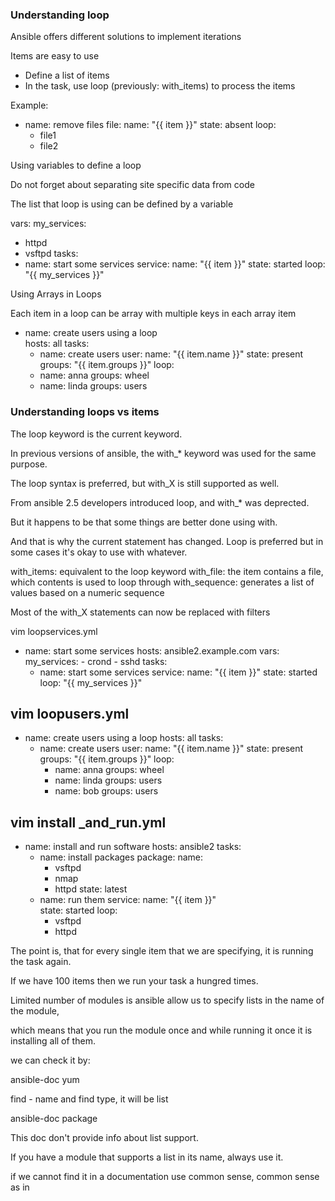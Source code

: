 ### Understanding loop

Ansible offers different solutions to implement iterations

Items are easy to use
 - Define a list of items
 - In the task, use loop (previously: with_items) to process the items

 
Example:
- name: remove files
  file:
    name: "{{ item }}"
	state: absent
  loop:
   - file1
   - file2


Using variables to define a loop
 
Do not forget about separating site specific data from code

The list that loop is using can be defined by a variable

vars:
  my_services:
   - httpd
   - vsftpd
tasks:
 - name: start some services
   service:
     name: "{{ item }}"
	 state: started
   loop: "{{ my_services }}"
   
Using Arrays in Loops

Each item in a loop can be array with multiple keys in each array item

- name: create users using a loop\
  hosts: all
  tasks:
  - name: create users
    user:
	  name: "{{ item.name }}"
	  state: present
	  groups: "{{ item.groups }}"
  loop:
   - name: anna
     groups: wheel
   - name: linda
     groups: users
     
	 
### Understanding loops vs items

The loop keyword is the current keyword.

In previous versions of ansible, the with_* keyword was used for the same purpose.

The loop syntax is preferred, but with_X is still supported as well.

From ansible 2.5 developers introduced loop, and with_* was deprected. 

But it happens to be that some things are better done using with. 

And that is why the current statement has changed. Loop is preferred but in some cases it's okay to use with whatever.

with_items: equivalent to the loop keyword
with_file: the item contains a file, which contents is used to loop through
with_sequence: generates a list of values based on a numeric sequence

Most of the with_X statements can now be replaced with filters

vim loopservices.yml

- name: start some services
  hosts: ansible2.example.com
  vars:
    my_services:
      - crond
      - sshd
  tasks:
    - name: start some services
      service:
        name: "{{ item }}"
        state: started
      loop: "{{ my_services }}"
	  
vim loopusers.yml
---
- name: create users using a loop
  hosts: all
  tasks: 
  - name: create users 
    user: 
      name: "{{ item.name }}"
      state: present
      groups: "{{ item.groups }}"
    loop:
      - name: anna
        groups: wheel
      - name: linda
        groups: users
      - name: bob
        groups: users
		
vim install _and_run.yml
---
- name: install and run software
  hosts: ansible2
  tasks:
  - name: install packages
    package: 
	  name:
	   - vsftpd
	   - nmap
	   - httpd
	  state: latest
  - name: run them
    service:
      name: "{{ item }}"	
	  state: started
	loop:
	 - vsftpd
	 - httpd
	 
The point is, that for every single item that we are specifying, it is running the task again. 

If we have 100 items then we run your task a hungred times.

Limited number of modules is ansible allow us to specify lists in the name of the module, 

which means that you run the module once and while running it once it is installing all of them.

we can check it by:

ansible-doc yum

find - name and find type, it will be list

ansible-doc package

This doc don't provide info about list support.

If you have a module that supports a list in its name, always use it.

if we cannot find it in a documentation use common sense, common sense as in

